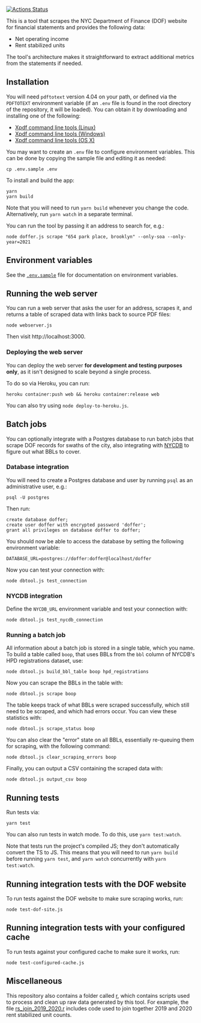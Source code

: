 [![Actions Status](https://github.com/JustFixNYC/nyc-doffer/workflows/Node%20CI/badge.svg)](https://github.com/JustFixNYC/nyc-doffer/actions)

This is a tool that scrapes the NYC Department of Finance (DOF) website
for financial statements and provides the following data:

* Net operating income
* Rent stabilized units

The tool's architecture makes it straightforward to extract additional
metrics from the statements if needed.

## Installation

You will need `pdftotext` version 4.04 on your path, or defined via the
`PDFTOTEXT` environment variable (if an `.env` file is found in the root directory
of the repository, it will be loaded). You can obtain it by downloading
and installing one of the following:

* [Xpdf command line tools (Linux)](https://dl.xpdfreader.com/xpdf-tools-linux-4.04.tar.gz)
* [Xpdf command line tools (Windows)](https://dl.xpdfreader.com/xpdf-tools-win-4.04.zip)
* [Xpdf command line tools (OS X)](https://dl.xpdfreader.com/xpdf-tools-mac-4.04.tar.gz)

You may want to create an `.env` file to configure environment variables. This
can be done by copying the sample file and editing it as needed:

```
cp .env.sample .env
```

To install and build the app:

```
yarn
yarn build
```

Note that you will need to run `yarn build` whenever you change the code. Alternatively,
run `yarn watch` in a separate terminal.

You can run the tool by passing it an address to search for, e.g.:

```
node doffer.js scrape "654 park place, brooklyn" --only-soa --only-year=2021
```

## Environment variables

See the [`.env.sample`](.env.sample) file for documentation on environment variables.

## Running the web server

You can run a web server that asks the user for an address, scrapes it,
and returns a table of scraped data with links back to source PDF files:

```
node webserver.js
```

Then visit http://localhost:3000.

### Deploying the web server

You can deploy the web server **for development and testing purposes only**,
as it isn't designed to scale beyond a single process.

To do so via Heroku, you can run:

```
heroku container:push web && heroku container:release web
```

You can also try using `node deploy-to-heroku.js`.

## Batch jobs

You can optionally integrate with a Postgres database to run
batch jobs that scrape DOF records for swaths of the city,
also integrating with [NYCDB][] to figure out what BBLs to cover.

### Database integration

You will need to create a Postgres database and user
by running `psql` as an administrative user, e.g.:

```
psql -U postgres
```

Then run:

```
create database doffer;
create user doffer with encrypted password 'doffer';
grant all privileges on database doffer to doffer;
```

You should now be able to access the database by setting the
following environment variable:

```
DATABASE_URL=postgres://doffer:doffer@localhost/doffer
```

Now you can test your connection with:

```
node dbtool.js test_connection
```

### NYCDB integration

Define the `NYCDB_URL` environment variable and test your connection with:

```
node dbtool.js test_nycdb_connection
```

[NYCDB]: https://github.com/nycdb/nycdb

### Running a batch job

All information about a batch job is stored in a single table, which
you name.  To build a table called `boop`, that uses BBLs from
the `bbl` column of NYCDB's HPD registrations dataset, use:

```
node dbtool.js build_bbl_table boop hpd_registrations
```

Now you can scrape the BBLs in the table with:

```
node dbtool.js scrape boop
```

The table keeps track of what BBLs were scraped successfully,
which still need to be scraped, and which had errors occur. You can
view these statistics with:

```
node dbtool.js scrape_status boop
```

You can also clear the "error" state on all BBLs, essentially
re-queuing them for scraping, with the following command:

```
node dbtool.js clear_scraping_errors boop
```

Finally, you can output a CSV containing the scraped data with:

```
node dbtool.js output_csv boop
```

## Running tests

Run tests via:

```
yarn test
```

You can also run tests in watch mode. To do this, use `yarn test:watch`.

Note that tests run the project's compiled JS; they don't automatically convert
the TS to JS. This means that you will need to run `yarn build` before running
`yarn test`, and `yarn watch` concurrently with `yarn test:watch`.

## Running integration tests with the DOF website

To run tests against the DOF website to make sure scraping works, run:

```
node test-dof-site.js
```

## Running integration tests with your configured cache

To run tests against your configured cache to make sure it works, run:

```
node test-configured-cache.js
```

## Miscellaneous

This repository also contains a folder called [r](https://github.com/JustFixNYC/nyc-doffer/tree/r/r), which contains scripts 
used to process and clean up raw data generated by this tool. For example, the file [rs_join_2019_2020.r](https://github.com/JustFixNYC/nyc-doffer/blob/r/r/rs_join_2019_2020.R) 
includes code used to join together 2019 and 2020 rent stabilized unit counts. 

